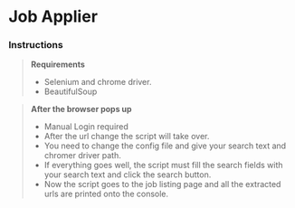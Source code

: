 # Job Applier

### Instructions
> **Requirements**
> - Selenium and chrome driver.
> - BeautifulSoup 

> **After the browser pops up**
>    - Manual Login required
>    - After the url change the script will take over.
>    - You need to change the config file and give your search text and chromer driver path.
>    - If everything goes well, the script must fill the search fields with your search text and click the search button.
>    - Now the script goes to the job listing page and all the extracted urls are printed onto the console. 